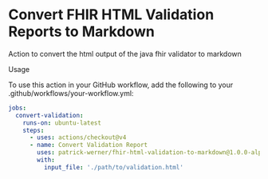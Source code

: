 # Convert FHIR HTML Validation Reports to Markdown
Action to convert the html output of the java fhir validator to markdown

Usage

To use this action in your GitHub workflow, add the following to your .github/workflows/your-workflow.yml:

```yaml
jobs:
  convert-validation:
    runs-on: ubuntu-latest
    steps:
      - uses: actions/checkout@v4
      - name: Convert Validation Report
        uses: patrick-werner/fhir-html-validation-to-markdown@1.0.0-alpha1
        with:
          input_file: './path/to/validation.html'
```
